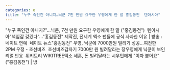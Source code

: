 ```yaml
---
categories: e
title: "누구 죽인건 아니지…닉쿤 7천 만원 요구한 우영에게 한 말 홍김동전  텐아시아"
---
```

"누구 죽인건 아니지?"…닉쿤, 7천 만원 요구한 우영에게 한 말 ("홍김동전")&nbsp;&nbsp;텐아시아"책임감 갖겠다"…"홍김동전" 제작진, 전세계 엑소 팬들에 공식 사과한 이유 | 방송 : 네이트 연예&nbsp;&nbsp;네이트 뉴스"홍김동전" 우영, 닉쿤에 7000만원 빌리기 성공…여전한 2PM 우정 - 조선비즈&nbsp;&nbsp;조선비즈갑자기 7000만 원 빌려달라는 장우영에게 닉쿤이 보인 리얼 반응&nbsp;&nbsp;위키트리 WIKITREE엑소 세훈, 돈 빌려달라는 시우민에게 "이자 붙어요" ("홍김동전") | 방